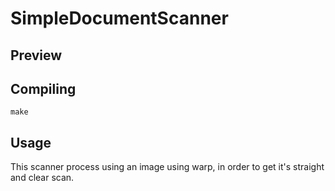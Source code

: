 # SimpleDocumentScanner

## Preview

## Compiling
```
make
```

## Usage

This scanner process using an image using warp, in order to get it's straight and clear scan.
